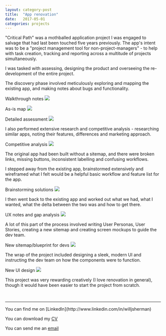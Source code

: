 ```yaml
---
layout: category-post
title:  "App renovation"
date:   2017-05-01
categories: projects
---
```

"Critical Path" was a mothballed application project I was engaged to salvage that had last been touched five years previously. The app's intent was to be a "project management tool for non-project-managers" - to help with task creation, tracking and reporting across a multitude of projects simultaneously.

I was tasked with assessing, designing the product and overseeing the re-development of the entire project.

The discovery phase involved meticulously exploring and mapping the existing app, and making notes about bugs and functionality.

Walkthrough notes
<img src="/images/portfolio/cp/cp_walkthrough_notes.jpg">

As-is map
<img src="/images/portfolio/cp/cp_sitemap_original.gif">

Detailed assessment
<img src="/images/portfolio/cp/cp_walkthrough.gif">

I also performed extensive research and competitive analysis - researching similar apps, noting their features, differences and marketing approach.

Competitive analysis
<img src="/images/portfolio/cp/cp_research.jpg">

The original app had been built without a sitemap, and there were broken links, missing buttons, inconsistent labelling and confusing workflows.

I stepped away from the existing app, brainstormed extensively and wireframed what I felt would be a helpful basic workflow and feature list for the app.

Brainstorming solutions
<img src="/images/portfolio/cp/cp_wireframe.jpg">

I then went back to the existing app and worked out what we had, what I wanted, what the delta between the two was and how to get there.

UX notes and gap analysis
<img src="/images/portfolio/cp/cp_ux_notes.gif">

A lot of this part of the process involved writing User Personas, User Stories, creating a new sitemap and creating screen mockups to guide the dev team.

New sitemap/blueprint for devs
<img src="/images/portfolio/cp/critical_path_map_users.gif">

The wrap of the project included designing a sleek, modern UI and instructing the dev team on how the components were to function.

New UI design
<img src="/images/portfolio/cp/cp_dashboard.jpg">

This project was very rewarding creatively (I love renovation in general), though it would have been easier to start the project from scratch.

<br>
<hr>
You can find me on [LinkedIn](http://www.linkedin.com/in/willjsherman)

You can download my [CV](../Will_Sherman_resume.pdf)

You can send me an [email](mailto:Will@willjsherman.com)